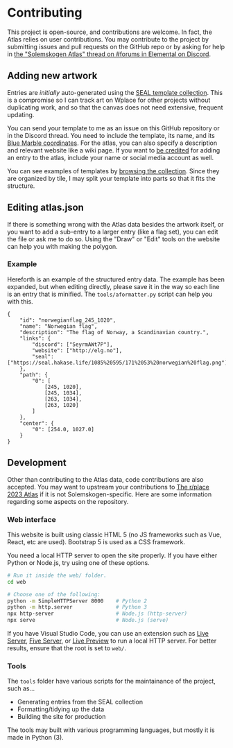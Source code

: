 # Contributing

This project is open-source, and contributions are welcome. In fact, the Atlas relies on user contributions. You may contribute to the project by submitting issues and pull requests on the GitHub repo or by asking for help in [the "Solemskogen Atlas" thread on #forums in Elemental on Discord](https://discord.gg/SeyrmAWt7P).

## Adding new artwork

Entries are *initially* auto-generated using the [SEAL template collection](https://seal.hakase.life). This is a compromise so I can track art on Wplace for other projects without duplicating work, and so that the canvas does not need extensive, frequent updating.

You can send your template to me as an issue on this GitHub repository or in the Discord thread. You need to include the template, its name, and its [Blue Marble coordinates](github.com/SwingTheVine/Wplace-BlueMarble). For the atlas, you can also specify a description and relevant website like a wiki page. If you want to [be credited](https://skogen.hakase.life/about.html#entry-contributors) for adding an entry to the atlas, include your name or social media account as well.

You can see examples of templates by [browsing the collection](https://seal.hakase.life). Since they are organized by tile, I may split your template into parts so that it fits the structure.

## Editing atlas.json

If there is something wrong with the Atlas data besides the artwork itself, or you want to add a sub-entry to a larger entry (like a flag set), you can edit the file or ask me to do so. Using the "Draw" or "Edit" tools on the website can help you with making the polygon.

### Example

Hereforth is an example of the structured entry data. The example has been expanded, but when editing directly, please save it in the way so each line is an entry that is minified. The `tools/aformatter.py` script can help you with this.

```json5
{
	"id": "norwegianflag_245_1020",
	"name": "Norwegian flag",
	"description": "The flag of Norway, a Scandinavian country.",
	"links": {
		"discord": ["SeyrmAWt7P"],
		"website": ["http://elg.no"],
		"seal": ["https://seal.hakase.life/1085%20595/171%2053%20norwegian%20flag.png"]
	},
	"path": {
		"0": [
			[245, 1020], 
			[245, 1034], 
			[263, 1034], 
			[263, 1020]
		]
	}, 
	"center": {
		"0": [254.0, 1027.0]
	}
}
```

## Development

Other than contributing to the Atlas data, code contributions are also accepted. You may want to upstream your contributions to [The r/place 2023 Atlas](https://github.com/placeAtlas/atlas-2023) if it is not Solemskogen-specific. Here are some information regarding some aspects on the repository.

### Web interface

This website is built using classic HTML 5 (no JS frameworks such as Vue, React, etc are used). Bootstrap 5 is used as a CSS framework.

You need a local HTTP server to open the site properly. If you have either Python or Node.js, try using one of these options.

```sh
# Run it inside the web/ folder.
cd web 

# Choose one of the following:
python -m SimpleHTTPServer 8000    # Python 2
python -m http.server              # Python 3
npx http-server                    # Node.js (http-server)
npx serve                          # Node.js (serve)
```

If you have Visual Studio Code, you can use an extension such as [Live Server](https://marketplace.visualstudio.com/items?itemName=ritwickdey.LiveServer), [Five Server](https://marketplace.visualstudio.com/items?itemName=yandeu.five-server), or [Live Preview](https://marketplace.visualstudio.com/items?itemName=ms-vscode.live-server) to run a local HTTP server. For better results, ensure that the root is set to `web/`.

### Tools

The `tools` folder have various scripts for the maintainance of the project, such as...

- Generating entries from the SEAL collection
- Formatting/tidying up the data 
- Building the site for production

The tools may built with various programming languages, but mostly it is made in Python (3).